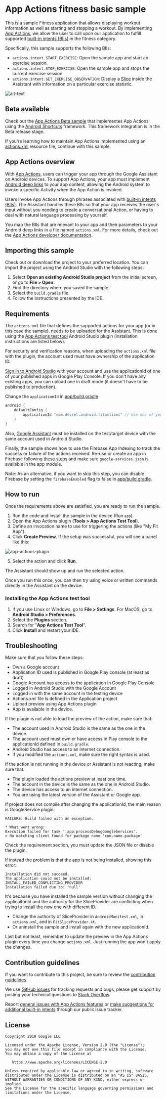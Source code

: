 # App Actions fitness basic sample

This is a sample Fitness application that allows displaying workout information as well as starting
and stopping a workout. By implementing [App Actions](https://developers.google.com/assistant/app/),
we allow the user to call upon our application to fulfill supported
[built-in intents (BIIs)](https://developers.google.com/assistant/app/reference/built-in-intents) in the
fitness category.

Specifically, this sample supports the following BIIs:
* `actions.intent.START_EXERCISE`: Open the sample app and start an exercise session.
* `actions.intent.STOP_EXERCISE`: Open the sample app and stops the current exercise session.
* `actions.intent.GET_EXERCISE_OBSERVATION`: Display a
  [Slice](https://developer.android.com/guide/slices) inside the Assistant with information on a
  particular exercise statistic.

![alt-text](media/fit-actions-demo.gif "App Actions Demo")

## Beta available

Check out the [App Actions Beta sample](https://github.com/actions-on-google/appactions-common-biis-kotlin/tree/codelab-complete-beta)
that implementes App Actions using the [Android Shortcuts](https://developer.android.com/guide/topics/ui/shortcuts)
framework. This framework integration is in the Beta release stage.

If you're learning how to maintain App Actions implemented using an
[actions.xml](https://developers.google.com/assistant/app/action-schema) resource
file, continue with this sample.

## App Actions overview

With [App Actions](https://developers.google.com/assistant/app/), users can trigger your app through
the Google Assistant on Android devices. To support App Actions, your app must implement
[Android deep links](https://developer.android.com/training/app-links/deep-linking) to your app
content, allowing the Android system to invoke a specific Activity when the App Action is invoked.

Users invoke App Actions through phrases associated with
[built-in intents (BIIs)](https://developers.google.com/assistant/app/reference/built-in-intents).
The Assistant handles these BIIs so that your app receives the user's input without you needing to
create a conversational Action, or having to deal with natural language processing by yourself.

You map the BIIs that are relevant to your app and their parameters to your Android deep links
in a file named `actions.xml`. For more details, check out the
[App Actions developer documentation](https://developers.google.com/assistant/app/overview).

## Importing this sample

Check out or download the project to your preferred location. You can import the project using the
Android Studio with the following steps:

1. Select **Open an existing Android Studio project** from the initial screen, or go to
   **File > Open**.
2. Find the directory where you saved the sample.
3. Select the `build.gradle` file.
4. Follow the instructions presented by the IDE.

## Requirements

The `actions.xml` file that defines the supported actions for your app (or in this case the sample),
needs to be uploaded for the Assistant. This is done using the
[App Actions test tool](https://developers.google.com/assistant/app/test-tool) Android Studio
plugin (installation instructions are listed below).

For security and verification reasons, when uploading the `actions.xml` file with the plugin, the
account used must have ownership of the application ID.

[Sign in to Android Studio](https://developer.android.com/studio/intro#sign-in) with your account
and use the applicationId of one of your published apps in Google Play Console. If you don't have
any existing apps, you can upload one in draft mode (it doesn't have to be published to production).

Change the `applicationId` in [app/build.gradle](https://github.com/actions-on-google/appactions-fitness-kotlin/blob/e83ed77b02fe056f767f2da5f0bbe5bd5b23f95c/app/build.gradle#L31)
```groovy
android {
    defaultConfig {
        applicationId "com.devrel.android.fitactions" // Use one of your published applications IDs
    }
}
```

Also, [Google Assistant](https://assistant.google.com/) must be installed on the test/target device
with the same account used in Android Studio.

Finally, the sample shows how to use the Firebase App Indexing to track the success or failure of the
actions received. Re-use or create an app in Firebase following
[these steps](https://firebase.google.com/docs/android/setup) and make sure `google-services.json`
is available in the app module.

Note: As an alternative, if you want to skip this step, you can disable Firebase by setting the
`firebaseEnabled` flag to false in [app/build.gradle](app/build.gradle).

## How to run

Once the requirements above are satisfied, you are ready to run the sample.

1. Run the code and install the sample in the device (Run `app`).
2. Open the App Actions plugin (**Tools > App Actions Test Tool**).
3. Define an invocation name to use for triggering the actions (like "My Fit App").
4. Click **Create Preview**. If the setup was successful, you will see a panel like this:

![app-actions-plugin](media/app-actions-plugin.png "App Actions Plugin")

5. Select the action and click **Run**.

The Assistant should show up and run the selected action.

Once you run this once, you can then try using voice or written commands directly in the
Assistant on the device.

### Installing the App Actions test tool

1. If you use Linux or Windows, go to **File > Settings**. For MacOS, go to
   **Android Studio > Preferences**.
2. Select the **Plugins** section.
3. Search for "**App Actions Test Tool**".
4. Click **Install** and restart your IDE.

## Troubleshooting

Make sure that you follow these steps:

* Own a Google account
* Application ID used is published in Google Play console (at least as draft)
* Google Account has access to the application in Google Play Console
* Logged in Android Studio with the Google Account
* Logged in with the same account in the testing device
* Actions.xml file is defined in the Application project
* Upload preview using App Actions plugin
* App is available in the device.

If the plugin is not able to load the preview of the action, make sure that:

* The account used in Android Studio is the same as the one in the device.
* The account used must own or have access in Play console to the applicationId defined
in `build.gradle`.
* Android Studio has access to an internet connection.
* If you modified the `actions.xml`, make sure the right syntax is used.

If the action is not running in the device or Assistant is not reacting, make sure that:

* The plugin loaded the actions preview at least one time.
* The account in the device is the same as the one in Android Studio.
* The device has access to an internet connection.
* You are using the latest version of the Assistant or Google app.

If project does not compile after changing the applicationId, the main reason is GoogleService
plugin:

```
FAILURE: Build failed with an exception.

* What went wrong:
Execution failed for task ':app:processDebugGoogleServices'.
> No matching client found for package name 'com.name.package'
```

Check the requirement section, you must update the JSON file or disable the plugin.

If instead the problem is that the app is not being installed, showing this error:
```
Installation did not succeed.
The application could not be installed: INSTALL_FAILED_CONFLICTING_PROVIDER
Installation failed due to: 'null'
```

It's because you have installed the sample version without changing the applicaitonId and
the authority for the SliceProvider are conflicting when trying to install the new one with
different ID.

* Change the authority of SliceProvider in `AndroidManifest.xml`, in `actions.xml`, and in
  `FitSliceProvider.kt`.
* Or uninstall the sample and install again with the new applicationId.

Last but not least, remember to update the preview in the App Actions plugin every time
you change `actions.xml`. Just running the app won't apply the changes.

## Contribution guidelines

If you want to contribute to this project, be sure to review the
[contribution guidelines](CONTRIBUTING.md).

We use [GitHub issues](https://github.com/actions-on-google/appactions-fitness-kotlin/issues) for
tracking requests and bugs, please get support by posting your technical questions to
[Stack Overflow](https://stackoverflow.com/questions/tagged/app-actions).

Report [general issues with App Actions features](https://issuetracker.google.com/issues/new?component=617864&template=1257475)
or [make suggestions for additional built-in intents](https://issuetracker.google.com/issues/new?component=617864&template=1261453)
through our public issue tracker.

## License
```
Copyright 2019 Google LLC

Licensed under the Apache License, Version 2.0 (the "License");
you may not use this file except in compliance with the License.
You may obtain a copy of the License at

   https://www.apache.org/licenses/LICENSE-2.0

Unless required by applicable law or agreed to in writing, software
distributed under the License is distributed on an "AS IS" BASIS,
WITHOUT WARRANTIES OR CONDITIONS OF ANY KIND, either express or implied.
See the License for the specific language governing permissions and
limitations under the License.
```
